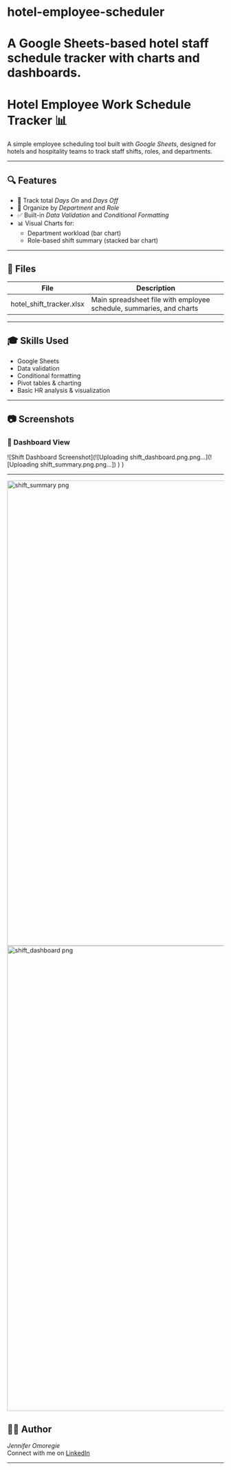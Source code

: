 # hotel-employee-scheduler

# A Google Sheets-based hotel staff schedule tracker with charts and dashboards.

# Hotel Employee Work Schedule Tracker 📊

A simple employee scheduling tool built with *Google Sheets*, designed for hotels and hospitality teams to track staff shifts, roles, and departments.

---

## 🔍 Features

- 📅 Track total *Days On* and *Days Off*
- 📌 Organize by *Department* and *Role*
- ✅ Built-in *Data Validation* and *Conditional Formatting*
- 📊 Visual Charts for:
  - Department workload (bar chart)
  - Role-based shift summary (stacked bar chart)

---


## 📁 Files

| File | Description |
|------|-------------|
| hotel_shift_tracker.xlsx | Main spreadsheet file with employee schedule, summaries, and charts |

---

## 🎓 Skills Used

- Google Sheets
- Data validation
- Conditional formatting
- Pivot tables & charting
- Basic HR analysis & visualization

---


## 📷 Screenshots

### 🔹 Dashboard View
![Shift Dashboard Screenshot](![Uploading shift_dashboard.png.png…](![Uploading shift_summary.png.png…])
)
)

---
<img width="1920" height="1080" alt="shift_summary png" src="https://github.com/user-attachments/assets/c1101529-cbcc-42b9-b1a2-abca5ef98dd9" /><img width="1920" height="1080" alt="shift_dashboard png" src="https://github.com/user-attachments/assets/858228c6-e1b4-4a6d-9929-4bfda3f43a13" />
## 🙋‍♀ Author

*Jennifer Omoregie*  
Connect with me on [LinkedIn]( https://www.linkedin.com/in/jennifer-omoregie-83388232a?utm_source=share&utm_campaign=share_via&utm_content=profile&utm_medium=android_app )

---
